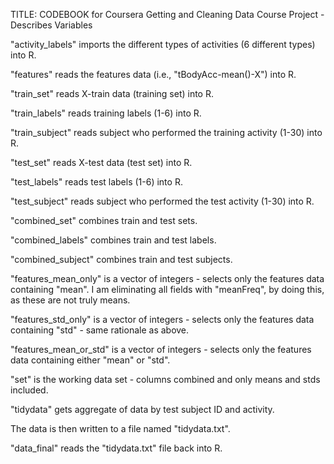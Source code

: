 TITLE: CODEBOOK for Coursera Getting and Cleaning Data Course Project - Describes Variables


"activity_labels" imports the different types of activities (6 different types) into R.

"features" reads the features data (i.e., "tBodyAcc-mean()-X") into R.

"train_set" reads X-train data (training set) into R.

"train_labels" reads training labels (1-6) into R.

"train_subject" reads subject who performed the training activity (1-30) into R.

"test_set" reads X-test data (test set) into R.

"test_labels" reads test labels (1-6) into R.

"test_subject" reads subject who performed the test activity (1-30) into R.

"combined_set" combines train and test sets.

"combined_labels" combines train and test labels.

"combined_subject" combines train and test subjects.

"features_mean_only" is a vector of integers - selects only the features data containing "mean".
   I am eliminating all fields with "meanFreq", by doing this, as these are not truly means.

"features_std_only" is a vector of integers - selects only the features data containing "std" - 
   same rationale as above.

"features_mean_or_std" is a vector of integers - selects only the features data containing either "mean" or "std".

"set" is the working data set - columns combined and only means and stds included.

"tidydata" gets aggregate of data by test subject ID and activity.

The data is then written to a file named "tidydata.txt".

"data_final" reads the "tidydata.txt" file back into R.
